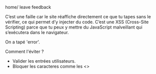 home/ leave feedback


C’est une faille car le site réaffiche directement ce que tu tapes sans le vérifier, ce qui permet d’y injecter du code.
C’est une XSS (Cross-Site Scripting) parce que tu peux y mettre du JavaScript malveillant qui s’exécutera dans le navigateur.

On a tapé 'error'.

Comment l'éviter ?

- Valider les entrées utilisateurs.
- Bloquer les caracteres comme les <>
